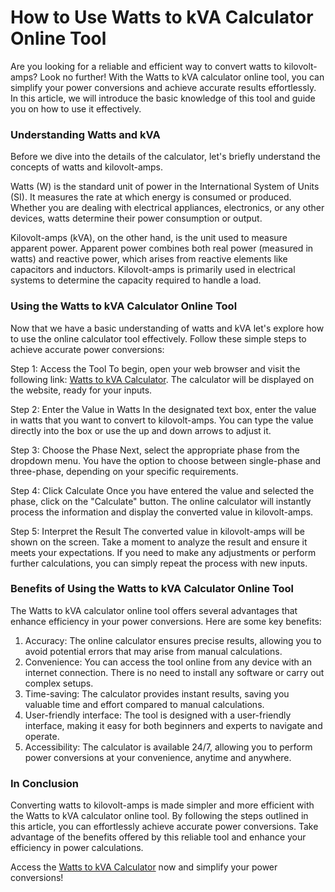How to Use Watts to kVA Calculator Online Tool
==============================================

Are you looking for a reliable and efficient way to convert watts to kilovolt-amps? Look no further! With the Watts to kVA calculator online tool, you can simplify your power conversions and achieve accurate results effortlessly. In this article, we will introduce the basic knowledge of this tool and guide you on how to use it effectively.

### Understanding Watts and kVA

Before we dive into the details of the calculator, let's briefly understand the concepts of watts and kilovolt-amps.

Watts (W) is the standard unit of power in the International System of Units (SI). It measures the rate at which energy is consumed or produced. Whether you are dealing with electrical appliances, electronics, or any other devices, watts determine their power consumption or output.

Kilovolt-amps (kVA), on the other hand, is the unit used to measure apparent power. Apparent power combines both real power (measured in watts) and reactive power, which arises from reactive elements like capacitors and inductors. Kilovolt-amps is primarily used in electrical systems to determine the capacity required to handle a load.

### Using the Watts to kVA Calculator Online Tool

Now that we have a basic understanding of watts and kVA let's explore how to use the online calculator tool effectively. Follow these simple steps to achieve accurate power conversions:

Step 1: Access the Tool To begin, open your web browser and visit the following link: [Watts to kVA Calculator](https://www.onlinecalculatorsfree.com/tools/watt-to-kilovolt-amps-calculator.html). The calculator will be displayed on the website, ready for your inputs.

Step 2: Enter the Value in Watts In the designated text box, enter the value in watts that you want to convert to kilovolt-amps. You can type the value directly into the box or use the up and down arrows to adjust it.

Step 3: Choose the Phase Next, select the appropriate phase from the dropdown menu. You have the option to choose between single-phase and three-phase, depending on your specific requirements.

Step 4: Click Calculate Once you have entered the value and selected the phase, click on the "Calculate" button. The online calculator will instantly process the information and display the converted value in kilovolt-amps.

Step 5: Interpret the Result The converted value in kilovolt-amps will be shown on the screen. Take a moment to analyze the result and ensure it meets your expectations. If you need to make any adjustments or perform further calculations, you can simply repeat the process with new inputs.

### Benefits of Using the Watts to kVA Calculator Online Tool

The Watts to kVA calculator online tool offers several advantages that enhance efficiency in your power conversions. Here are some key benefits:

1. Accuracy: The online calculator ensures precise results, allowing you to avoid potential errors that may arise from manual calculations.
2. Convenience: You can access the tool online from any device with an internet connection. There is no need to install any software or carry out complex setups.
3. Time-saving: The calculator provides instant results, saving you valuable time and effort compared to manual calculations.
4. User-friendly interface: The tool is designed with a user-friendly interface, making it easy for both beginners and experts to navigate and operate.
5. Accessibility: The calculator is available 24/7, allowing you to perform power conversions at your convenience, anytime and anywhere.

### In Conclusion

Converting watts to kilovolt-amps is made simpler and more efficient with the Watts to kVA calculator online tool. By following the steps outlined in this article, you can effortlessly achieve accurate power conversions. Take advantage of the benefits offered by this reliable tool and enhance your efficiency in power calculations.

Access the [Watts to kVA Calculator](https://www.onlinecalculatorsfree.com/tools/watt-to-kilovolt-amps-calculator.html) now and simplify your power conversions!